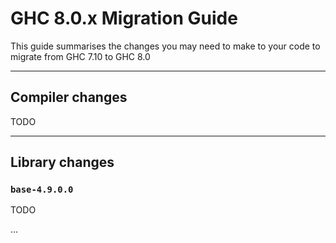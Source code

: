 # GHC 8.0.x Migration Guide


This guide summarises the changes you may need to make to your code to migrate from GHC 7.10 to GHC 8.0

---

## Compiler changes

TODO

---

## Library changes

### `base-4.9.0.0`

TODO


...
